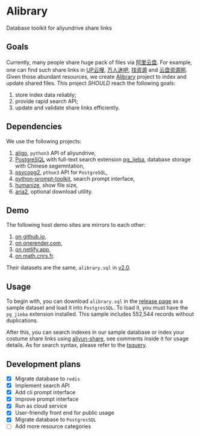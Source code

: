# Alibrary

Database toolkit for aliyundrive share links

## Goals

Currently, many people share huge pack of files via [阿里云盘](https://www.aliyundrive.com/).
For example, one can find such share links in [UP云搜](https://www.upyunso.com/), [万人迷吧](https://wanrenmi8.com/cn/index.html), [找资源](https://zhaoziyuan.la/) and [云盘资源网](https://www.yunpanziyuan.com/).
Given those abundant resources, we create [Alibrary](https://github.com/JingMatrix/Alibrary) project to index and update shared files.
This project _SHOULD_ reach the following goals:
1. store index data reliably;
2. provide rapid search API;
3. update and validate share links efficiently.

## Dependencies

We use the following projects:
1. [aligo](https://github.com/foyoux/aligo), `python3` API of aliyundrive,
2. [PostgreSQL](https://www.postgresql.org/) with full-text search extension [pg_jieba](https://github.com/JingMatrix/pg_jieba), database storage with Chinese segemntation,
3. [psycopg2](https://www.psycopg.org/), `pthon3` API for `PostgreSQL`,
4. [python-prompt-toolkit](https://github.com/prompt-toolkit/python-prompt-toolkit), search prompt interface,
5. [humanize](https://github.com/python-humanize/humanize), show file size,
6. [aria2](https://github.com/aria2/aria2), optional download utility.


## Demo

The following host demo sites are mirrors to each other:
1. [on github.io](https://jingmatrix.github.io/en/Alibrary),
2. [on onerender.com](https://jianyu-ma.onrender.com/en/Alibrary),
3. [on netlify.app](https://jianyu-ma.netlify.app/en/Alibrary),
4. [on math.cnrs.fr](https://jianyu-ma.perso.math.cnrs.fr/en/Alibrary).

Their datasets are the same, `alibrary.sql` in [v2.0](https://github.com/JingMatrix/Alibrary/releases/tag/v2.0).

## Usage

To begin with, you can download `alibrary.sql` in the [release page](https://github.com/JingMatrix/Alibrary/releases) as a sample dataset and load it into `PostgresSQL`.
To load it, you must have the `pg_jieba` extension installed.
This sample includes 552,544 records without duplications.

After this, you can search indexes in our sample database or index your costume share links using [aliyun-share](aliyun-share),
see comments inside it for usage details.
As for search syntax, please refer to the [tsquery](https://www.postgresql.org/docs/current/datatype-textsearch.html#DATATYPE-TSQUERY).

## Development plans

- [x] Migrate database to `redis`
- [x] Implement search API
- [x] Add cli prompt interface
- [x] Improve prompt interface
- [x] Run as cloud service
- [x] User-friendly front end for public usage
- [x] Migrate database to `PostgresSQL`
- [ ] Add more resource categories
